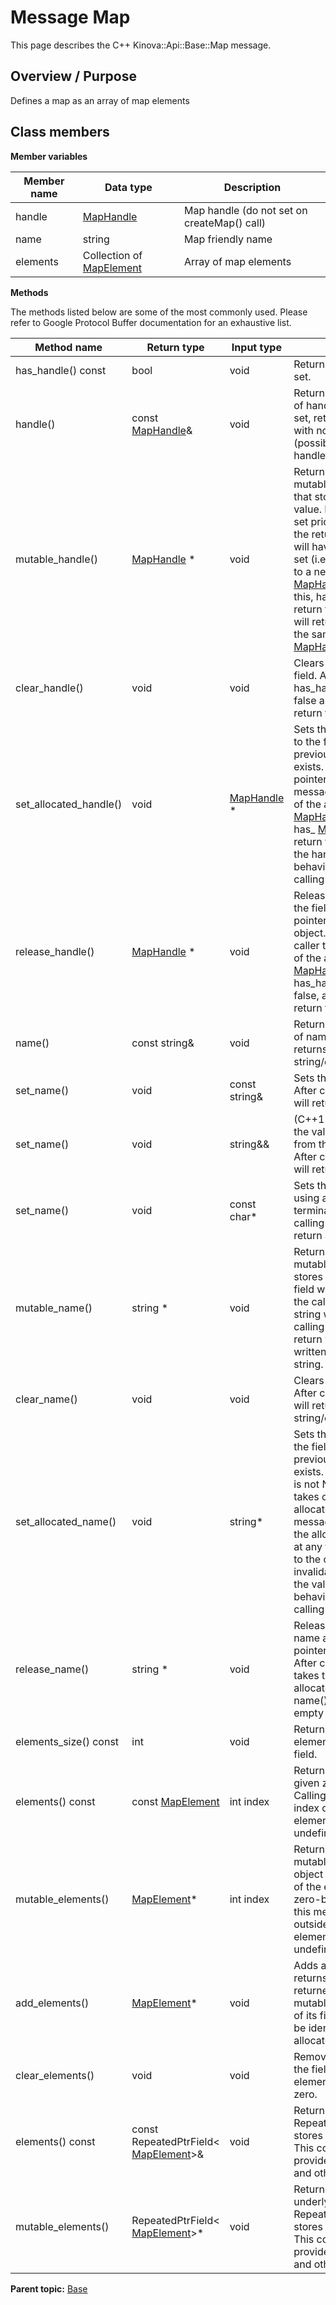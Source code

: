 # Message Map

This page describes the C++ Kinova::Api::Base::Map message.

## Overview / Purpose

Defines a map as an array of map elements

## Class members

 **Member variables** 

|Member name|Data type|Description|
|-----------|---------|-----------|
|handle| [MapHandle](msg_Base_MapHandle.md#)|Map handle \(do not set on createMap\(\) call\)|
|name|string|Map friendly name|
|elements|Collection of [MapElement](msg_Base_MapElement.md#)|Array of map elements|

 **Methods** 

The methods listed below are some of the most commonly used. Please refer to Google Protocol Buffer documentation for an exhaustive list.

|Method name|Return type|Input type|Description|
|-----------|-----------|----------|-----------|
|has\_handle\(\) const|bool|void|Returns true if handle is set.|
|handle\(\)|const [MapHandle](msg_Base_MapHandle.md#)&|void|Returns the current value of handle. If handle is not set, returns a [MapHandle](msg_Base_MapHandle.md#) with none of its fields set \(possibly handle::default\_instance\(\)\).|
|mutable\_handle\(\)| [MapHandle](msg_Base_MapHandle.md#) \*|void|Returns a pointer to the mutable [MapHandle](msg_Base_MapHandle.md#) object that stores the field's value. If the field was not set prior to the call, then the returned [MapHandle](msg_Base_MapHandle.md#) will have none of its fields set \(i.e. it will be identical to a newly-allocated [MapHandle](msg_Base_MapHandle.md#)\). After calling this, has\_handle\(\) will return true and handle\(\) will return a reference to the same instance of [MapHandle](msg_Base_MapHandle.md#).|
|clear\_handle\(\)|void|void|Clears the value of the field. After calling this, has\_handle\(\) will return false and handle\(\) will return the default value.|
|set\_allocated\_handle\(\)|void| [MapHandle](msg_Base_MapHandle.md#) \*|Sets the [MapHandle](msg_Base_MapHandle.md#) object to the field and frees the previous field value if it exists. If the [MapHandle](msg_Base_MapHandle.md#) pointer is not NULL, the message takes ownership of the allocated [MapHandle](msg_Base_MapHandle.md#) object and has\_ [MapHandle](msg_Base_MapHandle.md#)\(\) will return true. Otherwise, if the handle is NULL, the behavior is the same as calling clear\_handle\(\).|
|release\_handle\(\)| [MapHandle](msg_Base_MapHandle.md#) \*|void|Releases the ownership of the field and returns the pointer of the [MapHandle](msg_Base_MapHandle.md#) object. After calling this, caller takes the ownership of the allocated [MapHandle](msg_Base_MapHandle.md#) object, has\_handle\(\) will return false, and handle\(\) will return the default value.|
|name\(\)|const string&|void|Returns the current value of name. If name is not set, returns the empty string/empty bytes.|
|set\_name\(\)|void|const string&|Sets the value of name. After calling this, name\(\) will return a copy of value.|
|set\_name\(\)|void|string&&|\(C++11 and beyond\): Sets the value of name, moving from the passed string. After calling this, name\(\) will return a copy of value.|
|set\_name\(\)|void|const char\*|Sets the value of name using a C-style null-terminated string. After calling this, name\(\) will return a copy of value.|
|mutable\_name\(\)|string \*|void|Returns a pointer to the mutable string object that stores name's value. If the field was not set prior to the call, then the returned string will be empty. After calling this, name\(\) will return whatever value is written into the given string.|
|clear\_name\(\)|void|void|Clears the value of name. After calling this, name\(\) will return the empty string/empty bytes.|
|set\_allocated\_name\(\)|void|string\*|Sets the string object to the field and frees the previous field value if it exists. If the string pointer is not NULL, the message takes ownership of the allocated string object. The message is free to delete the allocated string object at any time, so references to the object may be invalidated. Otherwise, if the value is NULL, the behavior is the same as calling clear\_name\(\).|
|release\_name\(\)|string \*|void|Releases the ownership of name and returns the pointer of the string object. After calling this, caller takes the ownership of the allocated string object and name\(\) will return the empty string/empty bytes.|
|elements\_size\(\) const|int|void|Returns the number of elements currently in the field.|
|elements\(\) const|const [MapElement](msg_Base_MapElement.md#)|int index|Returns the element at the given zero-based index. Calling this method with index outside of \[0, elements\_size\(\)\) yields undefined behavior.|
|mutable\_elements\(\)| [MapElement](msg_Base_MapElement.md#)\*|int index|Returns a pointer to the mutable [MapElement](msg_Base_MapElement.md#) object that stores the value of the element at the given zero-based index. Calling this method with index outside of \[0, elements\_size\(\)\) yields undefined behavior.|
|add\_elements\(\)| [MapElement](msg_Base_MapElement.md#)\*|void|Adds a new element and returns a pointer to it. The returned [MapElement](msg_Base_MapElement.md#) is mutable and will have none of its fields set \(i.e. it will be identical to a newly-allocated [MapElement](msg_Base_MapElement.md#)\).|
|clear\_elements\(\)|void|void|Removes all elements from the field. After calling this, elements\_size\(\) will return zero.|
|elements\(\) const|const RepeatedPtrField< [MapElement](msg_Base_MapElement.md#)\>&|void|Returns the underlying RepeatedPtrField that stores the field's elements. This container class provides STL-like iterators and other methods.|
|mutable\_elements\(\)|RepeatedPtrField< [MapElement](msg_Base_MapElement.md#)\>\*|void|Returns a pointer to the underlying mutable RepeatedPtrField that stores the field's elements. This container class provides STL-like iterators and other methods.|

**Parent topic:** [Base](../references/summary_Base.md)

